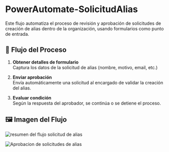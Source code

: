 # PowerAutomate-SolicitudAlias

Este flujo automatiza el proceso de revisión y aprobación de solicitudes de creación de alias dentro de la organización, usando formularios como punto de entrada.

## 🔁 Flujo del Proceso

1. **Obtener detalles de formulario**  
   Captura los datos de la solicitud de alias (nombre, motivo, email, etc.)

2. **Enviar aprobación**  
   Envía automáticamente una solicitud al encargado de validar la creación del alias.

3. **Evaluar condición**  
   Según la respuesta del aprobador, se continúa o se detiene el proceso.
   
## 🖼 Imagen del Flujo

![resumen del flujo solicitud de alias](https://github.com/user-attachments/assets/e46ed5d4-f7a9-4d36-9eb6-12554e92887a)

![Aprobacion de solicitudes de alias](https://github.com/user-attachments/assets/1acb59df-74cf-4ee3-9778-2252a630da6e)
